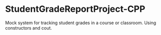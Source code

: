 # StudentGradeReportProject-CPP
Mock system for tracking student grades in a course or classroom. Using constructors and cout. 
